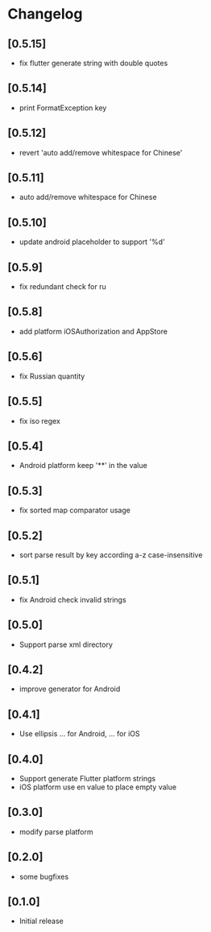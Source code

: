 # Changelog
## [0.5.15]
- fix flutter generate string with double quotes

## [0.5.14]
- print FormatException key

## [0.5.12]
- revert 'auto add/remove whitespace for Chinese'

## [0.5.11]
- auto add/remove whitespace for Chinese

## [0.5.10]
- update android placeholder to support '%d'

## [0.5.9]
- fix redundant check for ru

## [0.5.8]
- add platform iOSAuthorization and AppStore

## [0.5.6]

- fix Russian quantity

## [0.5.5]

- fix iso regex

## [0.5.4]

- Android platform keep '**' in the value

## [0.5.3]

- fix sorted map comparator usage

## [0.5.2]

- sort parse result by key according a-z case-insensitive

## [0.5.1]

- fix Android check invalid strings

## [0.5.0]

- Support parse xml directory

## [0.4.2]

- improve generator for Android 

## [0.4.1]

-  Use ellipsis … for Android, ... for iOS

## [0.4.0]

- Support generate Flutter platform strings
- iOS platform use en value to place empty value

## [0.3.0]

- modify parse platform

## [0.2.0]

- some bugfixes

## [0.1.0]

- Initial release